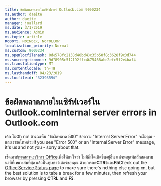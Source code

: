 ```yaml
---
title: ข้อผิดพลาดภายในเซิร์ฟเวอร์ Outlook.com 9000234
ms.author: daeite
author: daeite
manager: joallard
ms.date: 3/1/2019
ms.audience: Admin
ms.topic: article
ROBOTS: NOINDEX, NOFOLLOW
localization_priority: Normal
ms.custom: 9000234
ms.openlocfilehash: 0de578fc2138d40bd43c35b50f8c3628f9c0d744
ms.sourcegitcommit: 9d78905c512192ffc4675468abd2efc5f2e4baf4
ms.translationtype: MT
ms.contentlocale: th-TH
ms.lasthandoff: 04/23/2019
ms.locfileid: "32393596"
---
```

# <a name="internal-server-errors-in-outlookcom"></a><span data-ttu-id="88213-102">ข้อผิดพลาดภายในเซิร์ฟเวอร์ใน Outlook.com</span><span class="sxs-lookup"><span data-stu-id="88213-102">Internal server errors in Outlook.com</span></span>

<span data-ttu-id="88213-103">เค้ก ไม่</span><span class="sxs-lookup"><span data-stu-id="88213-103">Oh no!</span></span> <span data-ttu-id="88213-104">ถ้าคุณเห็น "ข้อผิดพลาด 500" ข้อความ "Internal Server Error" จะไม่คุณ - และเราขอโทษด้วย</span><span class="sxs-lookup"><span data-stu-id="88213-104">If you see "Error 500" or an "Internal Server Error" message, it's us and not you - sorry about that.</span></span>

<span data-ttu-id="88213-105">เช็คเอาท์[เพจสถานะบริการ Office](https://portal.office.com/servicestatus)เพื่อให้แน่ใจว่า ไม่มีสิ่งใดเกิดขึ้นอยู่อื่น แต่จะหยุดพักสักสองสามนาทีที่เหมาะสมที่สุด แล้วฟื้นฟูเบราว์เซอร์ของคุณ ด้วยการกด**CTRL**และ**F5**</span><span class="sxs-lookup"><span data-stu-id="88213-105">Check out the [Office Service Status page](https://portal.office.com/servicestatus) to make sure there's nothing else going on, but the best solution is to take a break for a few minutes, then refresh your browser by pressing **CTRL** and **F5**.</span></span>